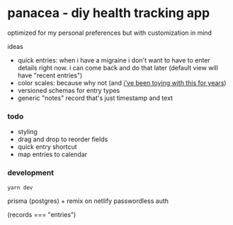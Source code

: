 # panacea - diy health tracking app

optimized for my personal preferences but with customization in mind

ideas
- quick entries: when i have a migraine i don't want to have to enter details right now. i can come back and do that later (default view will have "recent entries")
- color scales: because why not (and [i've been toying with this for years](https://codepen.io/cubeghost/pen/rawVbr))
- versioned schemas for entry types
- generic "notes" record that's just timestamp and text

### todo
- styling
- drag and drop to reorder fields
- quick entry shortcut
- map entries to calendar

### development

`yarn dev`

prisma (postgres) + remix on netlify
passwordless auth

(records === "entries")